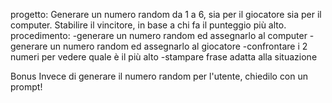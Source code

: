  progetto: Generare un numero random da 1 a 6, sia per il giocatore sia per il computer.
 Stabilire il vincitore, in base a chi fa il punteggio più alto.
procedimento:
-generare un numero random ed assegnarlo al computer
-generare un numero random ed assegnarlo al giocatore
-confrontare i 2 numeri per vedere quale è il più alto
-stampare frase adatta alla situazione

 Bonus
 Invece di generare il numero random per l'utente, chiedilo con un prompt!